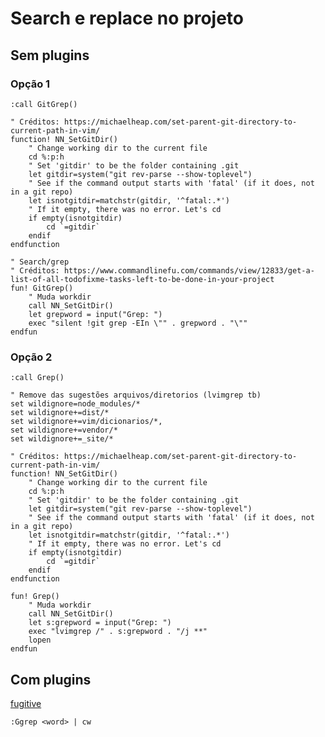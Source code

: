 # Search e replace no projeto
## Sem plugins
### Opção 1
``:call GitGrep()``
```vim
" Créditos: https://michaelheap.com/set-parent-git-directory-to-current-path-in-vim/
function! NN_SetGitDir()
    " Change working dir to the current file
    cd %:p:h
    " Set 'gitdir' to be the folder containing .git
    let gitdir=system("git rev-parse --show-toplevel")
    " See if the command output starts with 'fatal' (if it does, not in a git repo)
    let isnotgitdir=matchstr(gitdir, '^fatal:.*')
    " If it empty, there was no error. Let's cd
    if empty(isnotgitdir)
        cd `=gitdir`
    endif
endfunction

" Search/grep
" Créditos: https://www.commandlinefu.com/commands/view/12833/get-a-list-of-all-todofixme-tasks-left-to-be-done-in-your-project
fun! GitGrep()
    " Muda workdir
    call NN_SetGitDir()
    let grepword = input("Grep: ")
    exec "silent !git grep -EIn \"" . grepword . "\""
endfun
```

### Opção 2
``:call Grep()``
```vim
" Remove das sugestões arquivos/diretorios (lvimgrep tb)
set wildignore=node_modules/*
set wildignore+=dist/*
set wildignore+=vim/dicionarios/*,
set wildignore+=vendor/*
set wildignore+=_site/*

" Créditos: https://michaelheap.com/set-parent-git-directory-to-current-path-in-vim/
function! NN_SetGitDir()
    " Change working dir to the current file
    cd %:p:h
    " Set 'gitdir' to be the folder containing .git
    let gitdir=system("git rev-parse --show-toplevel")
    " See if the command output starts with 'fatal' (if it does, not in a git repo)
    let isnotgitdir=matchstr(gitdir, '^fatal:.*')
    " If it empty, there was no error. Let's cd
    if empty(isnotgitdir)
        cd `=gitdir`
    endif
endfunction

fun! Grep()
    " Muda workdir
    call NN_SetGitDir()
    let s:grepword = input("Grep: ")        
    exec "lvimgrep /" . s:grepword . "/j **"
    lopen
endfun
```
<!-- TODO qual a difderença com :vimgrep /pattern/ ** -->

<!-- https://stackoverflow.com/questions/20933836/what-is-the-difference-between-location-list-and-quickfix-list-in-vim

The location list is local to the current window so you can have as many location lists as windows: 30 windows? No problem, here are your 30 concurrent location lists.

The quickfix list is global so you can't have more than one available at a time. There are commands that allow you to replace the current quickfix list with a previous one but you can't have two concurrent quickfix lists.

Don't confuse the location/quickfix "lists" (the data structures) with the location/quickfix "windows" (the windows displaying the content of those data structures). The "windows" have similar behaviors but the "lists" don't. The difference is important because those windows are thankfully not the only ways to interact with those lists: there are many commands that allow us to move through those lists without opening the associated windows and knowing the difference between those lists is key to using those commands efficiently.

Hands-on illustrated example:

$ vim -O foo.txt bar.txt

    Do :lvim foo % in foo.txt to create a location list for the window containing foo.txt.

    Do :lne a few times to jump to a few foo in foo.txt.

    Focus on bar.txt and do :lne. What happens?

    Now, do :lvim bar % in bar.txt to create a location list for the window containing bar.txt.

    Do :lne a few times. What matches do you jump to? In which buffer? In which window?

    Switch to the other window and do :lne a few times. What happens?

    Switch again to bar.txt. What does :lne do?

    Now, do :vim bar % in bar.txt to create a quickfix list.

    Do :cn a few times to jump to a few bar in bar.txt.

    Now, focus on foo.txt, what does :cn do?

The location you jump to with :lne depends on the window you are in but the error you jump to with :cn is always the same (until you replace the current quickfix list with another one).

Both lists have relatively clear roles IMO: the quickfix list (and thus the quickfix window) is usually and quite logically devoted to errors and the location list seems (to me) fit for search.

    
    More generally: The quickfix list is best when your search or compile involves multiple files, the location list best when only a single file is involved. – Trebor Rude Aug 29 '14 at 17:40

    In particular, if you launch vim with -q errors.txt, after putting compile errors in errors.txt (i.e. gcc -Wall *.c >errors.txt 2>&1), vim will populate the quickfix list from the list of compile errors, which is very handy. – Kevin Dec 11 '14 at 14:47

-->

## Com plugins
[fugitive](https://github.com/tpope/vim-fugitive)
```vim
:Ggrep <word> | cw
```
